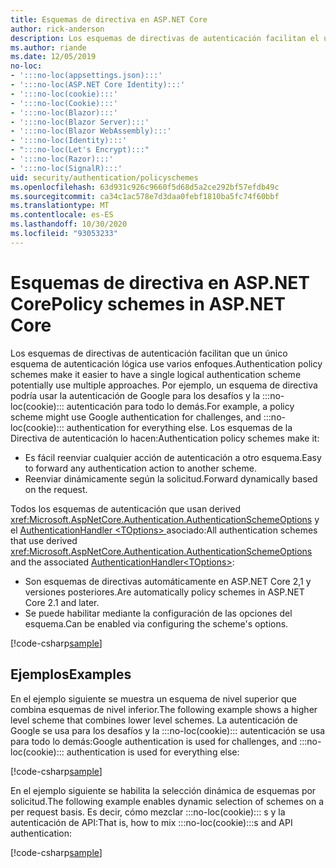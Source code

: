 ```yaml
---
title: Esquemas de directiva en ASP.NET Core
author: rick-anderson
description: Los esquemas de directivas de autenticación facilitan el uso de un único esquema de autenticación lógica
ms.author: riande
ms.date: 12/05/2019
no-loc:
- ':::no-loc(appsettings.json):::'
- ':::no-loc(ASP.NET Core Identity):::'
- ':::no-loc(cookie):::'
- ':::no-loc(Cookie):::'
- ':::no-loc(Blazor):::'
- ':::no-loc(Blazor Server):::'
- ':::no-loc(Blazor WebAssembly):::'
- ':::no-loc(Identity):::'
- ":::no-loc(Let's Encrypt):::"
- ':::no-loc(Razor):::'
- ':::no-loc(SignalR):::'
uid: security/authentication/policyschemes
ms.openlocfilehash: 63d931c926c9660f5d68d5a2ce292bf57efdb49c
ms.sourcegitcommit: ca34c1ac578e7d3daa0febf1810ba5fc74f60bbf
ms.translationtype: MT
ms.contentlocale: es-ES
ms.lasthandoff: 10/30/2020
ms.locfileid: "93053233"
---
```

# <a name="policy-schemes-in-aspnet-core"></a><span data-ttu-id="cfd3f-103">Esquemas de directiva en ASP.NET Core</span><span class="sxs-lookup"><span data-stu-id="cfd3f-103">Policy schemes in ASP.NET Core</span></span>

<span data-ttu-id="cfd3f-104">Los esquemas de directivas de autenticación facilitan que un único esquema de autenticación lógica use varios enfoques.</span><span class="sxs-lookup"><span data-stu-id="cfd3f-104">Authentication policy schemes make it easier to have a single logical authentication scheme potentially use multiple approaches.</span></span> <span data-ttu-id="cfd3f-105">Por ejemplo, un esquema de directiva podría usar la autenticación de Google para los desafíos y la :::no-loc(cookie)::: autenticación para todo lo demás.</span><span class="sxs-lookup"><span data-stu-id="cfd3f-105">For example, a policy scheme might use Google authentication for challenges, and :::no-loc(cookie)::: authentication for everything else.</span></span> <span data-ttu-id="cfd3f-106">Los esquemas de la Directiva de autenticación lo hacen:</span><span class="sxs-lookup"><span data-stu-id="cfd3f-106">Authentication policy schemes make it:</span></span>

* <span data-ttu-id="cfd3f-107">Es fácil reenviar cualquier acción de autenticación a otro esquema.</span><span class="sxs-lookup"><span data-stu-id="cfd3f-107">Easy to forward any authentication action to another scheme.</span></span>
* <span data-ttu-id="cfd3f-108">Reenviar dinámicamente según la solicitud.</span><span class="sxs-lookup"><span data-stu-id="cfd3f-108">Forward dynamically based on the request.</span></span>

<span data-ttu-id="cfd3f-109">Todos los esquemas de autenticación que usan derived <xref:Microsoft.AspNetCore.Authentication.AuthenticationSchemeOptions> y el [AuthenticationHandler \<TOptions> ](/dotnet/api/microsoft.aspnetcore.authentication.authenticationhandler-1)asociado:</span><span class="sxs-lookup"><span data-stu-id="cfd3f-109">All authentication schemes that use derived <xref:Microsoft.AspNetCore.Authentication.AuthenticationSchemeOptions> and the associated [AuthenticationHandler\<TOptions>](/dotnet/api/microsoft.aspnetcore.authentication.authenticationhandler-1):</span></span>

* <span data-ttu-id="cfd3f-110">Son esquemas de directivas automáticamente en ASP.NET Core 2,1 y versiones posteriores.</span><span class="sxs-lookup"><span data-stu-id="cfd3f-110">Are automatically policy schemes in ASP.NET Core 2.1 and later.</span></span>
* <span data-ttu-id="cfd3f-111">Se puede habilitar mediante la configuración de las opciones del esquema.</span><span class="sxs-lookup"><span data-stu-id="cfd3f-111">Can be enabled via configuring the scheme's options.</span></span>

[!code-csharp[sample](policyschemes/samples/AuthenticationSchemeOptions.cs?name=snippet)]

## <a name="examples"></a><span data-ttu-id="cfd3f-112">Ejemplos</span><span class="sxs-lookup"><span data-stu-id="cfd3f-112">Examples</span></span>

<span data-ttu-id="cfd3f-113">En el ejemplo siguiente se muestra un esquema de nivel superior que combina esquemas de nivel inferior.</span><span class="sxs-lookup"><span data-stu-id="cfd3f-113">The following example shows a higher level scheme that combines lower level schemes.</span></span> <span data-ttu-id="cfd3f-114">La autenticación de Google se usa para los desafíos y la :::no-loc(cookie)::: autenticación se usa para todo lo demás:</span><span class="sxs-lookup"><span data-stu-id="cfd3f-114">Google authentication is used for challenges, and :::no-loc(cookie)::: authentication is used for everything else:</span></span>

[!code-csharp[sample](policyschemes/samples/Startup.cs?name=snippet1)]

<span data-ttu-id="cfd3f-115">En el ejemplo siguiente se habilita la selección dinámica de esquemas por solicitud.</span><span class="sxs-lookup"><span data-stu-id="cfd3f-115">The following example enables dynamic selection of schemes on a per request basis.</span></span> <span data-ttu-id="cfd3f-116">Es decir, cómo mezclar :::no-loc(cookie)::: s y la autenticación de API:</span><span class="sxs-lookup"><span data-stu-id="cfd3f-116">That is, how to mix :::no-loc(cookie):::s and API authentication:</span></span>

 <!-- REVIEW, missing If set in public Func<HttpContext, string> ForwardDefaultSelector -->

[!code-csharp[sample](policyschemes/samples/Startup.cs?name=snippet2)]
